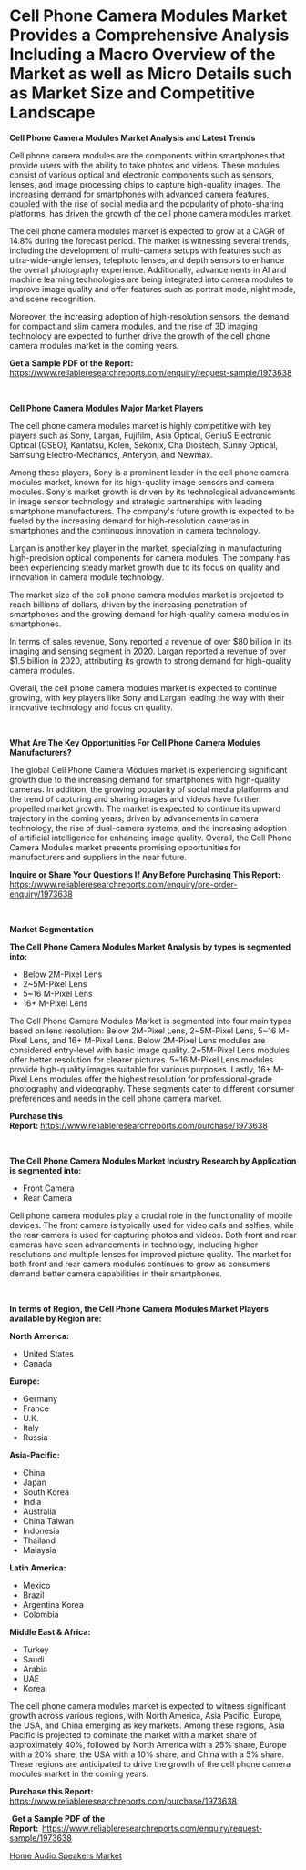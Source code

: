 <p><h1>Cell Phone Camera Modules Market Provides a Comprehensive Analysis Including a Macro Overview of the Market as well as Micro Details such as Market Size and Competitive Landscape</h1></p><p><strong>Cell Phone Camera Modules Market Analysis and Latest Trends</strong></p>
<p><p>Cell phone camera modules are the components within smartphones that provide users with the ability to take photos and videos. These modules consist of various optical and electronic components such as sensors, lenses, and image processing chips to capture high-quality images. The increasing demand for smartphones with advanced camera features, coupled with the rise of social media and the popularity of photo-sharing platforms, has driven the growth of the cell phone camera modules market.</p><p>The cell phone camera modules market is expected to grow at a CAGR of 14.8% during the forecast period. The market is witnessing several trends, including the development of multi-camera setups with features such as ultra-wide-angle lenses, telephoto lenses, and depth sensors to enhance the overall photography experience. Additionally, advancements in AI and machine learning technologies are being integrated into camera modules to improve image quality and offer features such as portrait mode, night mode, and scene recognition.</p><p>Moreover, the increasing adoption of high-resolution sensors, the demand for compact and slim camera modules, and the rise of 3D imaging technology are expected to further drive the growth of the cell phone camera modules market in the coming years.</p></p>
<p><strong>Get a Sample PDF of the Report:&nbsp;</strong> <a href="https://www.reliableresearchreports.com/enquiry/request-sample/1973638">https://www.reliableresearchreports.com/enquiry/request-sample/1973638</a></p>
<p>&nbsp;</p>
<p><strong>Cell Phone Camera Modules Major Market Players</strong></p>
<p><p>The cell phone camera modules market is highly competitive with key players such as Sony, Largan, Fujifilm, Asia Optical, GeniuS Electronic Optical (GSEO), Kantatsu, Kolen, Sekonix, Cha Diostech, Sunny Optical, Samsung Electro-Mechanics, Anteryon, and Newmax.</p><p>Among these players, Sony is a prominent leader in the cell phone camera modules market, known for its high-quality image sensors and camera modules. Sony's market growth is driven by its technological advancements in image sensor technology and strategic partnerships with leading smartphone manufacturers. The company's future growth is expected to be fueled by the increasing demand for high-resolution cameras in smartphones and the continuous innovation in camera technology.</p><p>Largan is another key player in the market, specializing in manufacturing high-precision optical components for camera modules. The company has been experiencing steady market growth due to its focus on quality and innovation in camera module technology.</p><p>The market size of the cell phone camera modules market is projected to reach billions of dollars, driven by the increasing penetration of smartphones and the growing demand for high-quality camera modules in smartphones.</p><p>In terms of sales revenue, Sony reported a revenue of over $80 billion in its imaging and sensing segment in 2020. Largan reported a revenue of over $1.5 billion in 2020, attributing its growth to strong demand for high-quality camera modules.</p><p>Overall, the cell phone camera modules market is expected to continue growing, with key players like Sony and Largan leading the way with their innovative technology and focus on quality.</p></p>
<p>&nbsp;</p>
<p><strong>What Are The Key Opportunities For Cell Phone Camera Modules Manufacturers?</strong></p>
<p><p>The global Cell Phone Camera Modules market is experiencing significant growth due to the increasing demand for smartphones with high-quality cameras. In addition, the growing popularity of social media platforms and the trend of capturing and sharing images and videos have further propelled market growth. The market is expected to continue its upward trajectory in the coming years, driven by advancements in camera technology, the rise of dual-camera systems, and the increasing adoption of artificial intelligence for enhancing image quality. Overall, the Cell Phone Camera Modules market presents promising opportunities for manufacturers and suppliers in the near future.</p></p>
<p><strong>Inquire or Share Your Questions If Any Before Purchasing This Report:</strong> <a href="https://www.reliableresearchreports.com/enquiry/pre-order-enquiry/1973638">https://www.reliableresearchreports.com/enquiry/pre-order-enquiry/1973638</a></p>
<p>&nbsp;</p>
<p><strong>Market Segmentation</strong></p>
<p><strong>The Cell Phone Camera Modules Market Analysis by types is segmented into:</strong></p>
<p><ul><li>Below 2M-Pixel Lens</li><li>2~5M-Pixel Lens</li><li>5~16 M-Pixel Lens</li><li>16+ M-Pixel Lens</li></ul></p>
<p><p>The Cell Phone Camera Modules Market is segmented into four main types based on lens resolution: Below 2M-Pixel Lens, 2~5M-Pixel Lens, 5~16 M-Pixel Lens, and 16+ M-Pixel Lens. Below 2M-Pixel Lens modules are considered entry-level with basic image quality. 2~5M-Pixel Lens modules offer better resolution for clearer pictures. 5~16 M-Pixel Lens modules provide high-quality images suitable for various purposes. Lastly, 16+ M-Pixel Lens modules offer the highest resolution for professional-grade photography and videography. These segments cater to different consumer preferences and needs in the cell phone camera market.</p></p>
<p><strong>Purchase this Report:&nbsp;</strong><a href="https://www.reliableresearchreports.com/purchase/1973638">https://www.reliableresearchreports.com/purchase/1973638</a></p>
<p>&nbsp;</p>
<p><strong>The Cell Phone Camera Modules Market Industry Research by Application is segmented into:</strong></p>
<p><ul><li>Front Camera</li><li>Rear Camera</li></ul></p>
<p><p>Cell phone camera modules play a crucial role in the functionality of mobile devices. The front camera is typically used for video calls and selfies, while the rear camera is used for capturing photos and videos. Both front and rear cameras have seen advancements in technology, including higher resolutions and multiple lenses for improved picture quality. The market for both front and rear camera modules continues to grow as consumers demand better camera capabilities in their smartphones.</p></p>
<p>&nbsp;</p>
<p><strong>In terms of Region, the Cell Phone Camera Modules Market Players available by Region are:</strong></p>
<p>
    <p> <strong> North America: </strong>
        <ul>
            <li>United States</li>
            <li>Canada</li>
        </ul>
        </p> 
    <p> <strong> Europe: </strong>
        <ul>
            <li>Germany</li>
            <li>France</li>
            <li>U.K.</li>
            <li>Italy</li>
            <li>Russia</li>
        </ul>
        </p> 
    <p> <strong> Asia-Pacific: </strong>
        <ul>
            <li>China</li>
            <li>Japan</li>
            <li>South Korea</li>
            <li>India</li>
            <li>Australia</li>
            <li>China Taiwan</li>
            <li>Indonesia</li>
            <li>Thailand</li>
            <li>Malaysia</li>
        </ul>
        </p> 
    <p> <strong> Latin America: </strong>
        <ul>
            <li>Mexico</li>
            <li>Brazil</li>
            <li>Argentina Korea</li>
            <li>Colombia</li>
        </ul>
        </p> 
    <p> <strong> Middle East & Africa: </strong>
        <ul>
            <li>Turkey</li>
            <li>Saudi</li>
            <li>Arabia</li>
            <li>UAE</li>
            <li>Korea</li>
        </ul>
    </p>
    </p>
<p><p>The cell phone camera modules market is expected to witness significant growth across various regions, with North America, Asia Pacific, Europe, the USA, and China emerging as key markets. Among these regions, Asia Pacific is projected to dominate the market with a market share of approximately 40%, followed by North America with a 25% share, Europe with a 20% share, the USA with a 10% share, and China with a 5% share. These regions are anticipated to drive the growth of the cell phone camera modules market in the coming years.</p></p>
<p><strong>Purchase this Report: </strong><a href="https://www.reliableresearchreports.com/purchase/1973638">https://www.reliableresearchreports.com/purchase/1973638</a></p>
<p>&nbsp;<strong>Get a Sample PDF of the Report:&nbsp;&nbsp;</strong><a href="https://www.reliableresearchreports.com/enquiry/request-sample/1973638">https://www.reliableresearchreports.com/enquiry/request-sample/1973638</a></p>
<p><strong></strong></p>
<p><p><a href="https://github.com/WillieWoodard/Market-Research-Report-List-4/blob/main/home-audio-speakers-market.md">Home Audio Speakers Market</a></p></p>